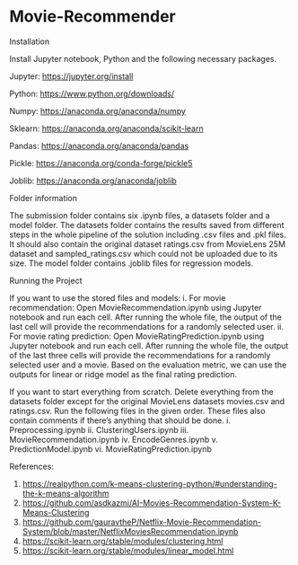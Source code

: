 # Movie-Recommender

Installation

Install Jupyter notebook, Python and the following necessary packages.

Jupyter: https://jupyter.org/install

Python: https://www.python.org/downloads/

Numpy: https://anaconda.org/anaconda/numpy

Sklearn: https://anaconda.org/anaconda/scikit-learn

Pandas: https://anaconda.org/anaconda/pandas

Pickle: https://anaconda.org/conda-forge/pickle5

Joblib: https://anaconda.org/anaconda/joblib

Folder information

The submission folder contains six .ipynb files, a datasets folder and a model folder. The datasets folder contains the results saved from different steps in the whole pipeline of the solution including .csv files and .pkl files. It should also contain the original dataset ratings.csv from MovieLens 25M dataset and sampled_ratings.csv which could not be uploaded due to its size. The model folder contains .joblib files for regression models.

Running the Project

If you want to use the stored files and models:
i.	For movie recommendation: Open MovieRecommendation.ipynb using Jupyter notebook and run each cell. After running the whole file, the output of the last cell will provide the recommendations for a randomly selected user.
ii.	For movie rating prediction: Open MovieRatingPrediction.ipynb using Jupyter notebook and run each cell. After running the whole file, the output of the last three cells will provide the recommendations for a randomly selected user and a movie. Based on the evaluation metric, we can use the outputs for linear or ridge model as the final rating prediction.

If you want to start everything from scratch. 
Delete everything from the datasets folder except for the original MovieLens datasets movies.csv and ratings.csv.
Run the following files in the given order. These files also contain comments if there’s anything that should be done.
i.	Preprocessing.ipynb
ii.	ClusteringUsers.ipynb
iii.	MovieRecommendation.ipynb
iv.	EncodeGenres.ipynb
v.	PredictionModel.ipynb
vi.	MovieRatingPrediction.ipynb

References:

1.	https://realpython.com/k-means-clustering-python/#understanding-the-k-means-algorithm
2.	https://github.com/asdkazmi/AI-Movies-Recommendation-System-K-Means-Clustering
3.	https://github.com/gauravtheP/Netflix-Movie-Recommendation-System/blob/master/NetflixMoviesRecommendation.ipynb
4.	https://scikit-learn.org/stable/modules/clustering.html
5.	https://scikit-learn.org/stable/modules/linear_model.html
